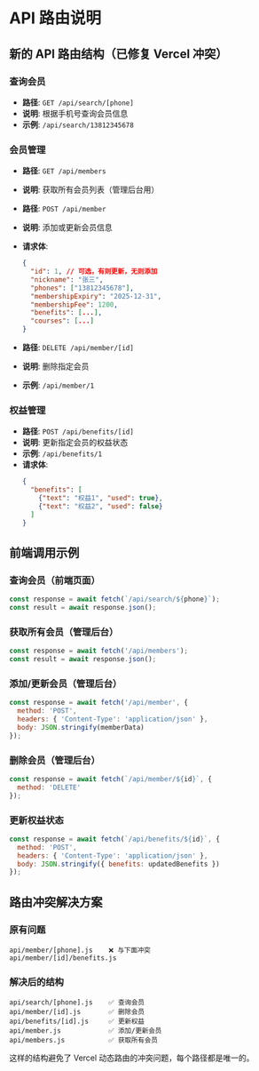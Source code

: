 # API 路由说明

## 新的 API 路由结构（已修复 Vercel 冲突）

### 查询会员
- **路径**: `GET /api/search/[phone]`
- **说明**: 根据手机号查询会员信息
- **示例**: `/api/search/13812345678`

### 会员管理
- **路径**: `GET /api/members`
- **说明**: 获取所有会员列表（管理后台用）

- **路径**: `POST /api/member`
- **说明**: 添加或更新会员信息
- **请求体**: 
  ```json
  {
    "id": 1, // 可选，有则更新，无则添加
    "nickname": "张三",
    "phones": ["13812345678"],
    "membershipExpiry": "2025-12-31",
    "membershipFee": 1200,
    "benefits": [...],
    "courses": [...]
  }
  ```

- **路径**: `DELETE /api/member/[id]`
- **说明**: 删除指定会员
- **示例**: `/api/member/1`

### 权益管理
- **路径**: `POST /api/benefits/[id]`
- **说明**: 更新指定会员的权益状态
- **示例**: `/api/benefits/1`
- **请求体**:
  ```json
  {
    "benefits": [
      {"text": "权益1", "used": true},
      {"text": "权益2", "used": false}
    ]
  }
  ```

## 前端调用示例

### 查询会员（前端页面）
```javascript
const response = await fetch(`/api/search/${phone}`);
const result = await response.json();
```

### 获取所有会员（管理后台）
```javascript
const response = await fetch('/api/members');
const result = await response.json();
```

### 添加/更新会员（管理后台）
```javascript
const response = await fetch('/api/member', {
  method: 'POST',
  headers: { 'Content-Type': 'application/json' },
  body: JSON.stringify(memberData)
});
```

### 删除会员（管理后台）
```javascript
const response = await fetch(`/api/member/${id}`, {
  method: 'DELETE'
});
```

### 更新权益状态
```javascript
const response = await fetch(`/api/benefits/${id}`, {
  method: 'POST',
  headers: { 'Content-Type': 'application/json' },
  body: JSON.stringify({ benefits: updatedBenefits })
});
```

## 路由冲突解决方案

### 原有问题
```
api/member/[phone].js    ❌ 与下面冲突
api/member/[id]/benefits.js
```

### 解决后的结构
```
api/search/[phone].js    ✅ 查询会员
api/member/[id].js       ✅ 删除会员
api/benefits/[id].js     ✅ 更新权益
api/member.js            ✅ 添加/更新会员
api/members.js           ✅ 获取所有会员
```

这样的结构避免了 Vercel 动态路由的冲突问题，每个路径都是唯一的。